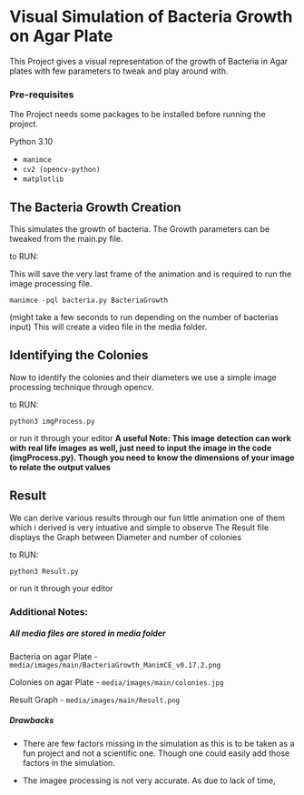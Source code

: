 # Visual Simulation of Bacteria Growth on Agar Plate
This Project gives a visual representation of the growth of Bacteria in Agar plates with few parameters to tweak and play around with.

### Pre-requisites
The Project needs some packages to be installed before running the project.

Python 3.10
- `manimce`
- `cv2 (opencv-python)`
- `matplotlib`

## The Bacteria Growth Creation
This simulates the growth of bacteria.
The Growth parameters can be tweaked from the main.py file.

to RUN:

This will save the very last frame of the animation and is required to run the image processing file.

```manimce -pql bacteria.py BacteriaGrowth ```

(might take a few seconds to run depending on the number of bacterias input)
This will create a video file in the media folder.

## Identifying the Colonies
Now to identify the colonies and their diameters we use a simple image processing technique through opencv.

to RUN:

```python3 imgProcess.py```

or run it through your editor
**A useful Note: This image detection can work with real life images as well, just need to input the image in the code (imgProcess.py). Though you need to know the dimensions of your image to relate the output values**

## Result
We can derive various results through our fun little animation
one of them which i derived is very intuative and simple to observe
The Result file displays the Graph between Diameter and number of colonies

to RUN:

```python3 Result.py```

or run it through your editor


### Additional Notes:
##### All media files are stored in media folder
Bacteria on agar Plate - `media/images/main/BacteriaGrowth_ManimCE_v0.17.2.png`

Colonies on agar Plate - `media/images/main/colonies.jpg`

Result Graph - `media/images/main/Result.png`

##### Drawbacks
- There are few factors missing in the simulation as this is to be taken as a fun project and not a scientific one. Though one could easily add those factors in the simulation.

- The imagee processing is not very accurate. As due to lack of time, 